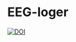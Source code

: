 # EEG-loger
[![DOI](https://zenodo.org/badge/273720421.svg)](https://zenodo.org/badge/latestdoi/273720421)
